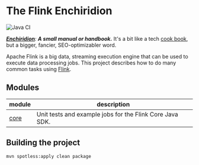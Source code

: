 The Flink Enchiridion
==============================================================================

![Java CI](https://github.com/RyanSkraba/flink-enchiridion/workflows/Java%20CI/badge.svg)

_[**Enchiridion**](https://en.wikipedia.org/wiki/Enchiridion): **A small manual or handbook.**_  It's a bit like a tech [cook book](https://www.oreilly.com/search/?query=cookbook), but a bigger, fancier, SEO-optimizabler word.

<!-- 2020/05/25: 920 O'Reilly results
     2020/06/05: 4758 O'Reilly results (but changed the search URL)
     2020/07/30: 5043 O'Reilly results
     2022/01/25: 5164 O'Reilly results
     2023/01/09: 6228 O'Reilly results -->

Apache Flink is a big data, streaming execution engine that can be used to execute data processing jobs.
This project describes how to do many common tasks using [Flink](https://flink.apache.org).

Modules
------------------------------------------------------------------------------

| module                 | description                                              |
|------------------------|----------------------------------------------------------|
| [core](core/readme.md) | Unit tests and example jobs for the Flink Core Java SDK. |

Building the project
------------------------------------------------------------------------------

```bash
mvn spotless:apply clean package
```
